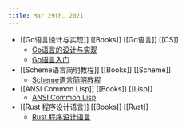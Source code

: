 ```yaml
---
title: Mar 29th, 2021
---
```


- [[Go语言设计与实现]] [[Books]]  [[Go语言]] [[CS]]
	- [Go语言的设计与实现](https://draveness.me/golang/)
	- [Go语言入门](https://github.com/unknwon/the-way-to-go_ZH_CN/blob/master/eBook/directory.md)
- [[Scheme语言简明教程]] [[Books]] [[Scheme]]
	- [Scheme语言简明教程](https://songjinghe.github.io/TYS-zh-translation/)
- [[ANSI Common Lisp]] [[Books]] [[Lisp]]
	- [ANSI Common Lisp](https://acl.readthedocs.io/en/latest/index.html)
- [[Rust 程序设计语言]] [[Books]] [[Rust]]
	- [Rust 程序设计语言](https://kaisery.github.io/trpl-zh-cn/)